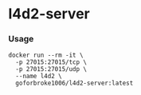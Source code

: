# l4d2-server

### Usage

```shell
docker run --rm -it \
  -p 27015:27015/tcp \
  -p 27015:27015/udp \
  --name l4d2 \
  goforbroke1006/l4d2-server:latest
```